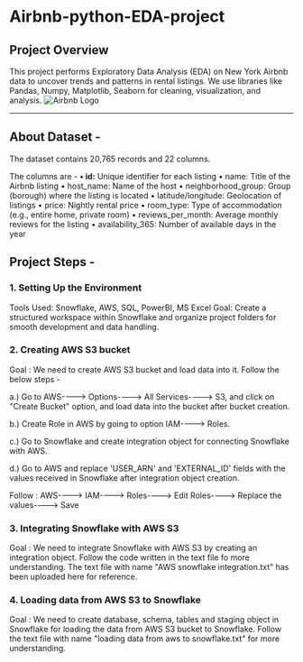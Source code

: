 # Airbnb-python-EDA-project

## Project Overview
This project performs Exploratory Data Analysis (EDA) on New York Airbnb data to uncover trends and patterns in rental listings. We use libraries like Pandas, Numpy, Matplotlib, Seaborn for cleaning, visualization, and analysis.
![Airbnb Logo](https://github.com/user-attachments/assets/2333476d-967e-46b6-b4ab-8965e7a15eaf)

------------------------------------------------------------------------------------------------------------------------------------------------------------------------------------------
## About Dataset - 
The dataset contains 20,765 records and 22 columns.

The columns are -
**• id:** Unique identifier for each listing
• name: Title of the Airbnb listing
• host_name: Name of the host
• neighborhood_group: Group (borough) where the listing is located
• latitude/longitude: Geolocation of listings
• price: Nightly rental price
• room_type: Type of accommodation (e.g., entire home, private room)
• reviews_per_month: Average monthly reviews for the listing
• availability_365: Number of available days in the year


## Project Steps - 

### 1. Setting Up the Environment
Tools Used: Snowflake, AWS, SQL, PowerBI, MS Excel
Goal: Create a structured workspace within Snowflake and organize project folders for smooth development and data handling.


### 2. Creating AWS S3 bucket
Goal : We need to create AWS S3 bucket and load data into it. Follow the below steps -

a.) Go to AWS----> Options----> All Services----> S3, and click on "Create Bucket" option, and load data into the bucket after bucket creation.

b.) Create Role in AWS by going to option IAM----> Roles.

c.) Go to Snowflake and create integration object for connecting Snowflake with AWS.

d.) Go to AWS and replace 'USER_ARN' and 'EXTERNAL_ID' fields with the values received in Snowflake after integration object creation.
    
Follow : AWS----> IAM----> Roles----> Edit Roles----> Replace the values----> Save


### 3. Integrating Snowflake with AWS S3
Goal : We need to integrate Snowflake with AWS S3 by creating an integration object. Follow the code written in the text file fo more understanding.
The text file with name "AWS snowflake integration.txt" has been uploaded here for reference.


### 4. Loading data from AWS S3 to Snowflake
Goal : We need to create database, schema, tables and staging object in Snowflake for loading the data from AWS S3 bucket to Snowflake.
Follow the text file with name "loading data from aws to snowflake.txt" for more understanding.

